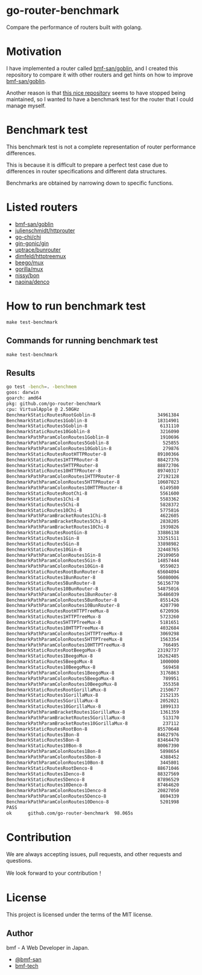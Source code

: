 # go-router-benchmark
Compare the performance of routers built with golang.

# Motivation
I have implemented a router called [bmf-san/goblin](https://github.com/bmf-san/goblin), and I created this repository to compare it with other routers and get hints on how to improve [bmf-san/goblin](https://github.com/bmf-san/goblin).

Another reason is that [this nice repository](https://github.com/julienschmidt/go-http-routing-benchmark) seems to have stopped being maintained, so I wanted to have a benchmark test for the router that I could manage myself.

# Benchmark test
This benchmark test is not a complete representation of router performance differences.

This is because it is difficult to prepare a perfect test case due to differences in router specifications and different data structures.

Benchmarks are obtained by narrowing down to specific functions.

# Listed routers
- [bmf-san/goblin](https://github.com/bmf-san/goblin)
- [julienschmidt/httprouter](https://github.com/julienschmidt/httprouter)
- [go-chi/chi](https://github.com/go-chi/chi)
- [gin-gonic/gin](https://github.com/gin-gonic/gin)
- [uptrace/bunrouter](https://github.com/uptrace/bunrouter)
- [dimfeld/httptreemux](https://github.com/dimfeld/httptreemux)
- [beego/mux](https://github.com/beego/mux)
- [gorilla/mux](https://github.com/gorilla/mux)
- [nissy/bon](https://github.com/nissy/bon)
- [naoina/denco](https://github.com/naoina/denco)

# How to run benchmark test
`make test-benchmark`

## Commands for running benchmark test
`make test-benchmark`

## Results
```sh
go test -bench=. -benchmem
goos: darwin
goarch: amd64
pkg: github.com/go-router-benchmark
cpu: VirtualApple @ 2.50GHz
BenchmarkStaticRoutesRootGoblin-8                       34961384                31.50 ns/op        0 B/op          0 allocs/op
BenchmarkStaticRoutes1Goblin-8                          18314901                65.87 ns/op       16 B/op          1 allocs/op
BenchmarkStaticRoutes5Goblin-8                           6131110               198.9 ns/op        80 B/op          1 allocs/op
BenchmarkStaticRoutes10Goblin-8                          3216090               371.2 ns/op       160 B/op          1 allocs/op
BenchmarkPathParamColonRoutes1Goblin-8                   1910696               623.6 ns/op       407 B/op          6 allocs/op
BenchmarkPathParamColonRoutes5Goblin-8                    525855              2219 ns/op         962 B/op         13 allocs/op
BenchmarkPathParamColonRoutes10Goblin-8                   279876              4271 ns/op        1606 B/op         19 allocs/op
BenchmarkStaticRoutesRootHTTPRouter-8                   89100366                12.02 ns/op        0 B/op          0 allocs/op
BenchmarkStaticRoutes1HTTPRouter-8                      88427376                12.10 ns/op        0 B/op          0 allocs/op
BenchmarkStaticRoutes5HTTPRouter-8                      88872706                12.13 ns/op        0 B/op          0 allocs/op
BenchmarkStaticRoutes10HTTPRouter-8                     89740317                12.14 ns/op        0 B/op          0 allocs/op
BenchmarkPathParamColonRoutes1HTTPRouter-8              27192128                43.05 ns/op       32 B/op          1 allocs/op
BenchmarkPathParamColonRoutes5HTTPRouter-8              10607023               114.6 ns/op       160 B/op          1 allocs/op
BenchmarkPathParamColonRoutes10HTTPRouter-8              6149580               194.0 ns/op       320 B/op          1 allocs/op
BenchmarkStaticRoutesRootChi-8                           5561600               215.9 ns/op       304 B/op          2 allocs/op
BenchmarkStaticRoutes1Chi-8                              5583362               210.8 ns/op       304 B/op          2 allocs/op
BenchmarkStaticRoutes5Chi-8                              5828372               204.2 ns/op       304 B/op          2 allocs/op
BenchmarkStaticRoutes10Chi-8                             5775816               204.1 ns/op       304 B/op          2 allocs/op
BenchmarkPathParamBracketRoutes1Chi-8                    4622605               261.1 ns/op       304 B/op          2 allocs/op
BenchmarkPathParamBracketRoutes5Chi-8                    2838205               419.0 ns/op       304 B/op          2 allocs/op
BenchmarkPathParamBracketRoutes10Chi-8                   1939826               618.1 ns/op       304 B/op          2 allocs/op
BenchmarkStaticRoutesRootGin-8                          33886138                35.53 ns/op        0 B/op          0 allocs/op
BenchmarkStaticRoutes1Gin-8                             33251511                35.42 ns/op        0 B/op          0 allocs/op
BenchmarkStaticRoutes5Gin-8                             33898982                35.57 ns/op        0 B/op          0 allocs/op
BenchmarkStaticRoutes10Gin-8                            32448765                37.04 ns/op        0 B/op          0 allocs/op
BenchmarkPathParamColonRoutes1Gin-8                     29109050                41.75 ns/op        0 B/op          0 allocs/op
BenchmarkPathParamColonRoutes5Gin-8                     14857444                77.65 ns/op        0 B/op          0 allocs/op
BenchmarkPathParamColonRoutes10Gin-8                     9559023               124.5 ns/op         0 B/op          0 allocs/op
BenchmarkStaticRoutesRootBunRouter-8                    65604094                19.51 ns/op        0 B/op          0 allocs/op
BenchmarkStaticRoutes1BunRouter-8                       56080006                21.77 ns/op        0 B/op          0 allocs/op
BenchmarkStaticRoutes5BunRouter-8                       56156770                21.64 ns/op        0 B/op          0 allocs/op
BenchmarkStaticRoutes10BunRouter-8                      54875016                21.80 ns/op        0 B/op          0 allocs/op
BenchmarkPathParamColonRoutes1BunRouter-8               36486039                32.79 ns/op        0 B/op          0 allocs/op
BenchmarkPathParamColonRoutes5BunRouter-8                8551426               140.7 ns/op         0 B/op          0 allocs/op
BenchmarkPathParamColonRoutes10BunRouter-8               4207790               285.3 ns/op         0 B/op          0 allocs/op
BenchmarkStaticRoutesRootHTTPTreeMux-8                   6720936               182.7 ns/op       328 B/op          3 allocs/op
BenchmarkStaticRoutes1HTTPTreeMux-8                      5723260               191.5 ns/op       328 B/op          3 allocs/op
BenchmarkStaticRoutes5HTTPTreeMux-8                      5181651               244.7 ns/op       328 B/op          3 allocs/op
BenchmarkStaticRoutes10HTTPTreeMux-8                     4032684               298.3 ns/op       328 B/op          3 allocs/op
BenchmarkPathParamColonRoutes1HTTPTreeMux-8              3069298               389.2 ns/op       680 B/op          6 allocs/op
BenchmarkPathParamColonRoutes5HTTPTreeMux-8              1563354               764.9 ns/op       904 B/op          9 allocs/op
BenchmarkPathParamColonRoutes10HTTPTreeMux-8              766495              1481 ns/op        1742 B/op         11 allocs/op
BenchmarkStaticRoutesRootBeegoMux-8                     23192737                50.00 ns/op       32 B/op          1 allocs/op
BenchmarkStaticRoutes1BeegoMux-8                        16262485                73.00 ns/op       32 B/op          1 allocs/op
BenchmarkStaticRoutes5BeegoMux-8                         1000000              1107 ns/op          32 B/op          1 allocs/op
BenchmarkStaticRoutes10BeegoMux-8                         569458              2099 ns/op          32 B/op          1 allocs/op
BenchmarkPathParamColonRoutes1BeegoMux-8                 3176863               375.3 ns/op       672 B/op          5 allocs/op
BenchmarkPathParamColonRoutes5BeegoMux-8                  789951              1436 ns/op         672 B/op          5 allocs/op
BenchmarkPathParamColonRoutes10BeegoMux-8                 355358              3308 ns/op        1254 B/op          6 allocs/op
BenchmarkStaticRoutesRootGorillaMux-8                    2150677               555.1 ns/op       720 B/op          7 allocs/op
BenchmarkStaticRoutes1GorillaMux-8                       2152135               556.5 ns/op       720 B/op          7 allocs/op
BenchmarkStaticRoutes5GorillaMux-8                       2052021               584.8 ns/op       720 B/op          7 allocs/op
BenchmarkStaticRoutes10GorillaMux-8                      1899133               631.0 ns/op       720 B/op          7 allocs/op
BenchmarkPathParamBracketRoutes1GorillaMux-8             1361359               890.2 ns/op      1024 B/op          8 allocs/op
BenchmarkPathParamBracketRoutes5GorillaMux-8              513170              2272 ns/op        1088 B/op          8 allocs/op
BenchmarkPathParamBracketRoutes10GorillaMux-8             237112              5039 ns/op        1751 B/op          9 allocs/op
BenchmarkStaticRoutesRootBon-8                          85570648                14.30 ns/op        0 B/op          0 allocs/op
BenchmarkStaticRoutes1Bon-8                             84627976                14.34 ns/op        0 B/op          0 allocs/op
BenchmarkStaticRoutes5Bon-8                             83464470                14.25 ns/op        0 B/op          0 allocs/op
BenchmarkStaticRoutes10Bon-8                            80067390                16.06 ns/op        0 B/op          0 allocs/op
BenchmarkPathParamColonRoutes1Bon-8                      5898654               202.7 ns/op       304 B/op          2 allocs/op
BenchmarkPathParamColonRoutes5Bon-8                      4388452               254.6 ns/op       304 B/op          2 allocs/op
BenchmarkPathParamColonRoutes10Bon-8                     3445801               349.6 ns/op       304 B/op          2 allocs/op
BenchmarkStaticRoutesRootDenco-8                        88671046                13.49 ns/op        0 B/op          0 allocs/op
BenchmarkStaticRoutes1Denco-8                           88327569                13.55 ns/op        0 B/op          0 allocs/op
BenchmarkStaticRoutes5Denco-8                           87896529                14.50 ns/op        0 B/op          0 allocs/op
BenchmarkStaticRoutes10Denco-8                          87464620                13.56 ns/op        0 B/op          0 allocs/op
BenchmarkPathParamColonRoutes1Denco-8                   20827050                56.15 ns/op       32 B/op          1 allocs/op
BenchmarkPathParamColonRoutes5Denco-8                    8694339               135.1 ns/op       160 B/op          1 allocs/op
BenchmarkPathParamColonRoutes10Denco-8                   5201998               259.7 ns/op       320 B/op          1 allocs/op
PASS
ok      github.com/go-router-benchmark  98.065s
```

# Contribution
We are always accepting issues, pull requests, and other requests and questions.

We look forward to your contribution！

# License
This project is licensed under the terms of the MIT license.

## Author
bmf - A Web Developer in Japan.

- [@bmf-san](https://twitter.com/bmf_san)
- [bmf-tech](http://bmf-tech.com/)